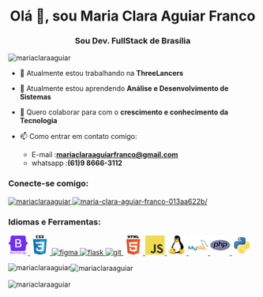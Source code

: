 <h1 align="center">Olá 👋, sou Maria Clara Aguiar Franco</h1>
<h3 align="center">Sou Dev. FullStack de Brasília</h3>

<p align="left">
  <img src="https://komarev.com/ghpvc/?username=mariaclaraaguiar&label=Profile%20views&color=0e75b6&style=flat" alt="mariaclaraaguiar"/> 
</p>

- 🔭 Atualmente estou trabalhando na **ThreeLancers**

- 🌱 Atualmente estou aprendendo **Análise e Desenvolvimento de Sistemas**

- 👯 Quero colaborar para com o **crescimento e conhecimento da Tecnologia**

- 📫 Como entrar em contato comigo:
  - E-mail :**mariaclaraaguiarfranco@gmail.com**
  - whatsapp :**(61)9 8666-3112**

<h3 align="left">Conecte-se comigo:</h3>
<p align="left">
  <a href="https://dev.to/mariaclaraaguiar" target="blank">
    <img align="center" src="https://raw.githubusercontent.com/rahuldkjain/github-profile-readme-generator/master/src/images/icons/Social/devto.svg" alt="mariaclaraaguiar" height="30" width="40" />
  </a>
  <a href="https://linkedin.com/in/maria-clara-aguiar-franco-013aa622b/" target="blank">
    <img align="center" src="https://raw.githubusercontent.com/rahuldkjain/github-profile-readme-generator/master/src/images/icons/Social/linked-in-alt.svg" alt="maria-clara-aguiar-franco-013aa622b/" height="30" width="40" />
  </a>
</p>

<h3 align="left">Idiomas e Ferramentas:</h3>
<p align="left">
  <a href="https://getbootstrap.com" target="_blank" rel="noreferrer">
    <img src="https://raw.githubusercontent.com/devicons/devicon/master/icons/bootstrap/bootstrap-plain-wordmark.svg" alt="bootstrap" width="40" height="40"/>
  </a>
  <a href="https://www.w3schools.com/css/" target="_blank" rel="noreferrer">
    <img src="https://raw.githubusercontent.com/devicons/devicon/master/icons/css3/css3-original-wordmark.svg" alt="css3" width="40" height="40"/>
  </a>
  <a href="https://www.figma.com/" target="_blank" rel="noreferrer">
    <img src="https://www.vectorlogo.zone/logos/figma/figma-icon.svg" alt="figma" width="40" height="40"/>
  </a>
  <a href="https://flask.palletsprojects.com/" target="_blank" rel="noreferrer">
    <img src="https://www.vectorlogo.zone/logos/pocoo_flask/pocoo_flask-icon.svg" alt="flask" width="40" height="40"/>
  </a>
  <a href="https://git-scm.com/" target="_blank" rel="noreferrer">
    <img src="https://www.vectorlogo.zone/logos/git-scm/git-scm-icon.svg" alt="git" width="40" height="40"/>
  </a>
  <a href="https://www.w3.org/html/" target="_blank" rel="noreferrer">
    <img src="https://raw.githubusercontent.com/devicons/devicon/master/icons/html5/html5-original-wordmark.svg" alt="html5" width="40" height="40"/>
  </a>
  <a href="https://developer.mozilla.org/en-US/docs/Web/JavaScript" target="_blank" rel="noreferrer">
    <img src="https://raw.githubusercontent.com/devicons/devicon/master/icons/javascript/javascript-original.svg" alt="javascript" width="40" height="40"/>
  </a>
  <a href="https://www.linux.org/" target="_blank" rel="noreferrer">
    <img src="https://raw.githubusercontent.com/devicons/devicon/master/icons/linux/linux-original.svg" alt="linux" width="40" height="40"/>
  </a>
  <a href="https://www.mysql.com/" target="_blank" rel="noreferrer">
    <img src="https://raw.githubusercontent.com/devicons/devicon/master/icons/mysql/mysql-original-wordmark.svg" alt="mysql" width="40" height="40"/>
  </a>
  <a href="https://www.php.net" target="_blank" rel="noreferrer">
    <img src="https://raw.githubusercontent.com/devicons/devicon/master/icons/php/php-original.svg" alt="php" width="40" height="40"/>
  </a>
  <a href="https://www.python.org" target="_blank" rel="noreferrer">
    <img src="https://raw.githubusercontent.com/devicons/devicon/master/icons/python/python-original.svg" alt="python" width="40" height="40"/>
  </a>
</p>

<p>
  <img align="left" src="https://github-readme-stats.vercel.app/api/top-langs?username=mariaclaraaguiar&show_icons=true&locale=en&layout=compact" alt="mariaclaraaguiar" />
</p>

<p>
  <img align="center" src="https://github-readme-stats.vercel.app/api?username=mariaclaraaguiar&show_icons=true&locale=en" alt="mariaclaraaguiar" />
</p>

<p>
  <img align="center" src="https://github-readme-streak-stats.herokuapp.com/?user=mariaclaraaguiar&" alt="mariaclaraaguiar" />
</p>
